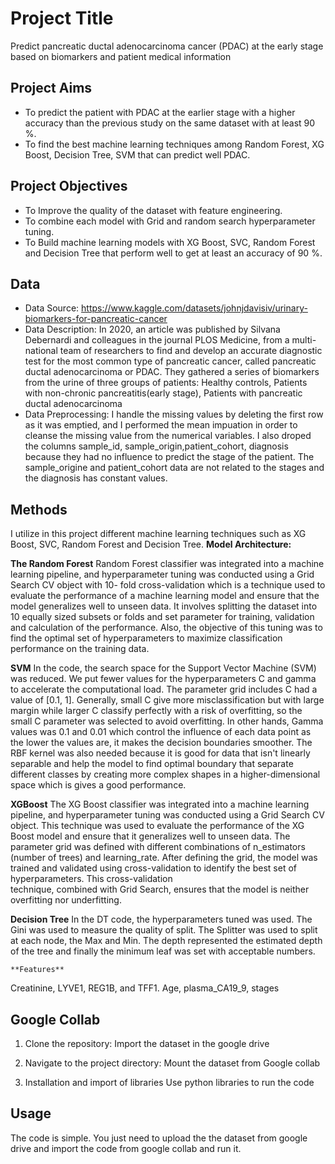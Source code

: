 # Project Title 
Predict pancreatic ductal adenocarcinoma cancer (PDAC) at the early stage based on biomarkers and patient medical information
## Project Aims
- To predict the patient with PDAC at the earlier stage with a higher accuracy than the previous study on the same dataset with at least 90 %. 
- To find the best machine learning techniques among Random Forest, XG Boost, Decision Tree, SVM that can predict well PDAC.
## Project Objectives
- To Improve the quality of the dataset with feature engineering.
- To combine each model with Grid and random search hyperparameter tuning.
- To Build machine learning models with XG Boost, SVC, Random Forest and Decision Tree that     perform well to get at least an accuracy of 90 %.
## Data
- Data Source: https://www.kaggle.com/datasets/johnjdavisiv/urinary-biomarkers-for-pancreatic-cancer
- Data Description:
  In 2020, an article was published by Silvana Debernardi and colleagues in the journal PLOS Medicine, from a multi-national team of researchers to find and develop 
  an accurate diagnostic test for the most common type of pancreatic cancer, called pancreatic ductal adenocarcinoma or PDAC. They gathered a series of biomarkers 
  from the urine of three groups of patients: Healthy controls, Patients with non-chronic pancreatitis(early stage), Patients with pancreatic ductal adenocarcinoma
- Data Preprocessing:
  I handle the missing values by deleting the first row as it was emptied, and I performed the mean impuation in order to cleanse the missing value from the 
  numerical variables. I also droped the columns sample_id, sample_origin,patient_cohort, diagnosis because they had no influence to predict the stage of the 
  patient. The sample_origine and patient_cohort data are not related to the stages and the diagnosis has constant values.
## Methods
I utilize in this project different machine learning techniques such as XG Boost, SVC, Random Forest and Decision Tree.
  **Model Architecture:**
  
   **The Random Forest** 
    Random Forest classifier was integrated into a machine learning pipeline, and hyperparameter tuning was conducted using a Grid Search CV object with 10-            fold cross-validation which is a technique used to evaluate the performance of a machine learning model and ensure that the model generalizes well to unseen        data. It involves splitting the dataset into 10 equally sized subsets or folds and set parameter for training, validation and calculation of the performance.       Also, the objective of this tuning was to find the optimal set of hyperparameters to maximize classification performance on the training data.
   
   **SVM**
     In the code, the search space for the Support Vector Machine (SVM) was reduced. We put fewer values for the hyperparameters C and gamma to accelerate the           computational load. The parameter grid includes C had a value of [0.1, 1]. Generally, small C give more misclassification but with large margin while larger C      classify perfectly with a risk of overfitting, so the small C parameter was selected to avoid overfitting.  In other hands, Gamma values was 0.1 and 0.01 
     which control the influence of each data point as the lower the values are, it makes the decision boundaries smoother. The RBF kernel was also needed because 
     it is good for data that isn't linearly separable and help the model to find optimal boundary that separate different classes by creating more complex shapes 
     in a higher-dimensional space which is gives a good performance. 
     
   **XGBoost**
     The XG Boost classifier was integrated into a machine learning pipeline, and hyperparameter tuning was conducted using a Grid Search CV object. This technique      was used to evaluate the performance of the XG Boost model and ensure that it generalizes well to unseen data. The parameter grid was defined with different        combinations of n_estimators (number of trees) and learning_rate.
     After defining the grid, the model was trained and validated using cross-validation to identify the best set of hyperparameters. This cross-validation       
     technique, combined with Grid Search, ensures that the model is neither overfitting nor underfitting.
     
   **Decision Tree**
     In the DT code, the hyperparameters tuned was used. The Gini was used to measure the quality of split. The Splitter was used to split at each node, the Max 
     and Min. The depth represented the estimated depth of the tree and finally the minimum leaf was set with acceptable numbers.
     
    **Features**
   Creatinine, LYVE1, REG1B, and TFF1. Age, plasma_CA19_9, stages

## Google Collab

1.  Clone the repository:
   Import the dataset in the google drive

2.  Navigate to the project directory:
    Mount the dataset from Google collab

3.  Installation and import of libraries
    Use python libraries to run the code

## Usage
The code is simple. You just need to upload the the dataset from google drive and import the code from google collab and run it.

